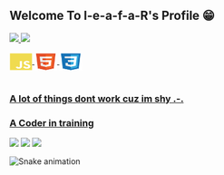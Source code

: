## Welcome To l-e-a-f-a-R's Profile  😁

 <div>
   <a href="https://github.com/l-e-a-f-a-R">
   <img height="180em" src="https://github-readme-stats.vercel.app/api?username=l-e-a-f-a-R&show_icons=true&theme=tokyonight&include_all_commits=true&count_private=true"/>
   <img height="180em" src="https://github-readme-stats.vercel.app/api/top-langs/?username=l-e-a-f-a-R&layout=compact&langs_count=6&theme=tokyonight"/>

</div>
<div style="display: inline_block"><br>
  <img align="center" alt="Js" height="30" width="40" src="https://raw.githubusercontent.com/devicons/devicon/master/icons/javascript/javascript-plain.svg">
  <img align="center" alt="HTML" height="30" width="40" src="https://raw.githubusercontent.com/devicons/devicon/master/icons/html5/html5-original.svg">
  <img align="center" alt="CSS" height="30" width="40" src="https://raw.githubusercontent.com/devicons/devicon/master/icons/css3/css3-original.svg">
</div>
 
 <br>
 
  ### A lot of things dont work cuz im shy .-.
  ### A Coder in training
<div> 
 <a href="https://discord.gg/metcPsGyZf" target="_blank"><img src="https://img.shields.io/badge/Discord-7289DA?style=for-the-badge&logo=discord&logoColor=white" target="_blank"></a> 
  <a href = "mailto:rafaelsalarof2@gmail.com"><img src="https://img.shields.io/badge/-Gmail-%23333?style=for-the-badge&logo=gmail&logoColor=white" target="_blank"></a> 
  <a href="https://steamcommunity.com/profiles/76561199054612426/" target="_blank"><img src="https://img.shields.io/badge/steam-%23000000.svg?style=for-the-badge&logo=steam&logoColor=white"></a>
  
  ![Snake animation](https://github.com/devemdobro/devemdobro/blob/output/github-contribution-grid-snake.svg)

</div>
